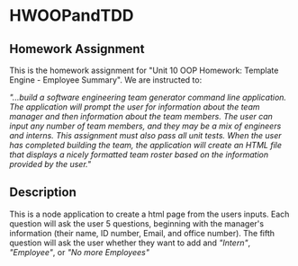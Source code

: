 # HWOOPandTDD
## Homework Assignment
This is the homework assignment for "Unit 10 OOP Homework: Template Engine - Employee Summary". We are instructed to:

*"...build a software engineering team generator command line application. The application will prompt the user for information about the team manager and then information about the team members. The user can input any number of team members, and they may be a mix of engineers and interns. This assignment must also pass all unit tests. When the user has completed building the team, the application will create an HTML file that displays a nicely formatted team roster based on the information provided by the user."*
## Description
This is a node application to create a html page from the users inputs. Each question will ask the user 5 questions, beginning with the manager's information (their name, ID number, Email, and office number). The fifth question will ask the user whether they want to add and *"Intern"*, *"Employee"*, or *"No more Employees"*
